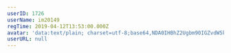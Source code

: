 ```yaml
---
userID: 1726
userName: im20149
regTime: 2019-04-12T13:53:00.000Z
avatar: 'data:text/plain; charset=utf-8;base64,NDA0IHBhZ2Ugbm90IGZvdW5kCg=='
userURL: null
---
```



